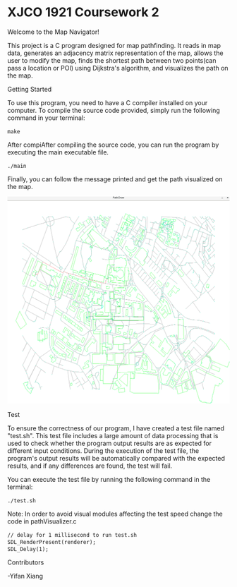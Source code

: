 # XJCO 1921 Coursework 2

Welcome to the Map Navigator!

This project is a C program designed for map pathfinding. It reads in map data, generates an adjacency matrix representation of the map, allows the user to modify the map, finds the shortest path between two points(can pass a location or POI) using Dijkstra's algorithm, and visualizes the path on the map.

Getting Started

To use this program, you need to have a C compiler installed on your computer. To compile the source code provided, simply run the following command in your terminal:

    make

After compiAfter compiling the source code, you can run the program by executing the main executable file.

    ./main

Finally, you can follow the message printed and get the path visualized on the map.

![visualization path graph](./images/visualization.png)

Test

To ensure the correctness of our program, I have created a test file named "test.sh". This test file includes a large amount of data processing that is used to check whether the program output results are as expected for different input conditions. During the execution of the test file, the program's output results will be automatically compared with the expected results, and if any differences are found, the test will fail.

You can execute the test file by running the following command in the terminal:

    ./test.sh

Note: In order to avoid visual modules affecting the test speed change the code in pathVisualizer.c

    // delay for 1 millisecond to run test.sh
    SDL_RenderPresent(renderer);
    SDL_Delay(1);

Contributors

-Yifan Xiang
